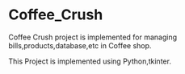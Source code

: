 # Coffee_Crush

Coffee Crush project is implemented for managing bills,products,database,etc in Coffee shop.

This Project is implemented using Python,tkinter.
